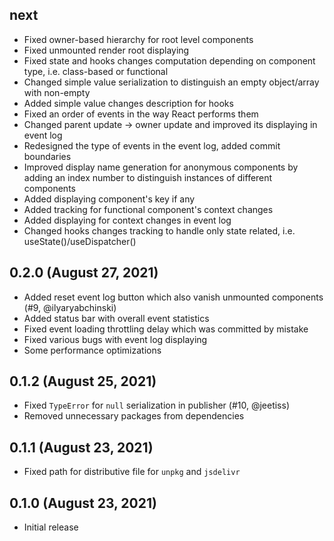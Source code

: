 ## next

- Fixed owner-based hierarchy for root level components
- Fixed unmounted render root displaying
- Fixed state and hooks changes computation depending on component type, i.e. class-based or functional
- Changed simple value serialization to distinguish an empty object/array with non-empty
- Added simple value changes description for hooks
- Fixed an order of events in the way React performs them
- Changed parent update -> owner update and improved its displaying in event log
- Redesigned the type of events in the event log, added commit boundaries
- Improved display name generation for anonymous components by adding an index number to distinguish instances of different components
- Added displaying component's key if any
- Added tracking for functional component's context changes
- Added displaying for context changes in event log
- Changed hooks changes tracking to handle only state related, i.e. useState()/useDispatcher()

## 0.2.0 (August 27, 2021)

- Added reset event log button which also vanish unmounted components (#9, @ilyaryabchinski)
- Added status bar with overall event statistics
- Fixed event loading throttling delay which was committed by mistake
- Fixed various bugs with event log displaying
- Some performance optimizations

## 0.1.2 (August 25, 2021)

- Fixed `TypeError` for `null` serialization in publisher (#10, @jeetiss)
- Removed unnecessary packages from dependencies

## 0.1.1 (August 23, 2021)

- Fixed path for distributive file for `unpkg` and `jsdelivr`

## 0.1.0 (August 23, 2021)

- Initial release
